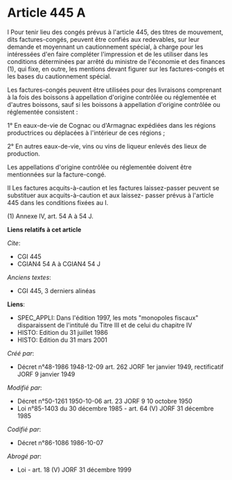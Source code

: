 # Article 445 A

I Pour tenir lieu des congés prévus à l'article 445, des titres de mouvement, dits factures-congés, peuvent être confiés aux
redevables, sur leur demande et moyennant un cautionnement spécial, à charge pour les intéressées d'en faire compléter
l'impression et de les utiliser dans les conditions déterminées par arrêté du ministre de l'économie et des finances (1), qui
fixe, en outre, les mentions devant figurer sur les factures-congés et les bases du cautionnement spécial.

Les factures-congés peuvent être utilisées pour des livraisons comprenant à la fois des boissons à appellation d'origine
contrôlée ou réglementée et d'autres boissons, sauf si les boissons à appellation d'origine contrôlée ou réglementée
consistent :

1° En eaux-de-vie de Cognac ou d'Armagnac expédiées dans les régions productrices ou déplacées à l'intérieur de ces régions ;

2° En autres eaux-de-vie, vins ou vins de liqueur enlevés des lieux de production.

Les appellations d'origine contrôlée ou réglementée doivent être mentionnées sur la facture-congé.

II Les factures acquits-à-caution et les factures laissez-passer peuvent se substituer aux acquits-à-caution  et aux laissez-
passer prévus à l'article 445 dans les conditions fixées au I.

(1) Annexe IV, art. 54 A à 54 J.

**Liens relatifs à cet article**

_Cite_:

  - CGI 445
  - CGIAN4 54 A à CGIAN4 54 J

_Anciens textes_:

  - CGI 445, 3 derniers alinéas

**Liens**:

  - SPEC_APPLI: Dans l'édition 1997, les mots "monopoles fiscaux" disparaissent de l'intitulé du Titre III et de celui du chapitre IV
  - HISTO: Edition du 31 juillet 1986
  - HISTO: Edition du 31 mars 2001

_Créé par_:

  - Décret n°48-1986 1948-12-09 art. 262 JORF 1er janvier 1949, rectificatif JORF 9 janvier 1949

_Modifié par_:

  - Décret n°50-1261 1950-10-06 art. 23 JORF 9 10 octobre 1950
  - Loi n°85-1403 du 30 décembre 1985 - art. 64 (V) JORF 31 décembre 1985

_Codifié par_:

  - Décret n°86-1086 1986-10-07

_Abrogé par_:

  - Loi - art. 18 (V) JORF 31 décembre 1999
